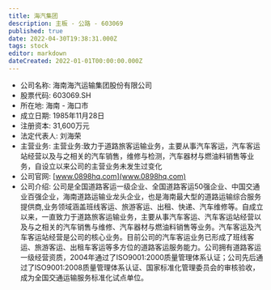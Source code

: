 ```yaml
---
title: 海汽集团
description: 主板 - 公路 - 603069
published: true
date: 2022-04-30T19:38:31.000Z
tags: stock
editor: markdown
dateCreated: 2022-01-01T00:00:00.000Z
---
```


- 公司名称: 海南海汽运输集团股份有限公司
- 股票代码: 603069.SH
- 所在地: 海南 - 海口市
- 成立日期: 1985年11月28日
- 注册资本: 31,600万元
- 法定代表人: 刘海荣
- 主营业务: 主营业务:致力于道路旅客运输业务，主要从事汽车客运，汽车客运站经营以及与之相关的汽车销售，维修与检测，汽车器材与燃油料销售等业务，自设立以来公司的主营业务未发生过变化
- 公司官网: [www.0898hq.com](www.0898hq.com)
- 公司介绍: 公司是全国道路客运一级企业、全国道路客运50强企业、中国交通业百强企业，海南道路运输业龙头企业，也是海南最大型的道路运输综合服务提供商,业务领域涵盖班线客运、旅游客运、出租、快递、汽车维修等。自成立以来，一直致力于道路旅客运输业务，主要从事汽车客运、汽车客运站经营以及与之相关的汽车销售与维修、汽车器材与燃油料销售等业务。汽车客运及汽车客运站经营是公司的核心业务。目前公司的汽车客运业务已形成了班线客运、旅游客运、出租车客运等多方位的道路客运服务能力。公司拥有道路客运一级经营资质，2004年通过了ISO9001:2000质量管理体系认证；公司先后通过了ISO9001:2008质量管理体系认证、国家标准化管理委员会的审核验收，成为全国交通运输服务标准化试点单位。


